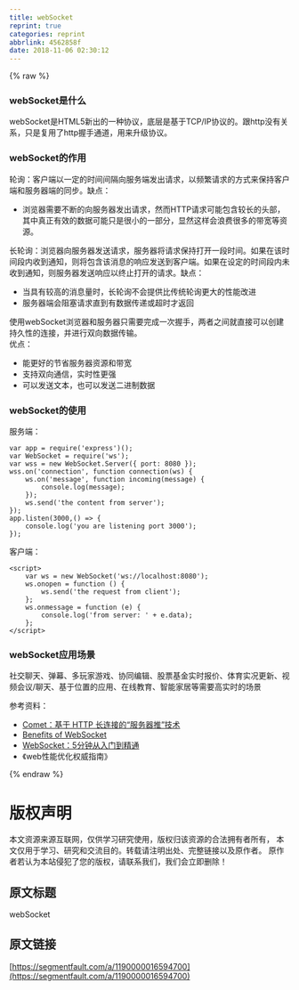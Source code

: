 ```yaml
---
title: webSocket
reprint: true
categories: reprint
abbrlink: 4562858f
date: 2018-11-06 02:30:12
---
```


{% raw %}
<h3 id="articleHeader0">webSocket&#x662F;&#x4EC0;&#x4E48;</h3><p>webSocket&#x662F;HTML5&#x65B0;&#x51FA;&#x7684;&#x4E00;&#x79CD;&#x534F;&#x8BAE;&#xFF0C;&#x5E95;&#x5C42;&#x662F;&#x57FA;&#x4E8E;TCP/IP&#x534F;&#x8BAE;&#x7684;&#x3002;&#x8DDF;http&#x6CA1;&#x6709;&#x5173;&#x7CFB;&#xFF0C;&#x53EA;&#x662F;&#x590D;&#x7528;&#x4E86;http&#x63E1;&#x624B;&#x901A;&#x9053;&#xFF0C;&#x7528;&#x6765;&#x5347;&#x7EA7;&#x534F;&#x8BAE;&#x3002;</p><h3 id="articleHeader1">webSocket&#x7684;&#x4F5C;&#x7528;</h3><p>&#x8F6E;&#x8BE2;&#xFF1A;&#x5BA2;&#x6237;&#x7AEF;&#x4EE5;&#x4E00;&#x5B9A;&#x7684;&#x65F6;&#x95F4;&#x95F4;&#x9694;&#x5411;&#x670D;&#x52A1;&#x7AEF;&#x53D1;&#x51FA;&#x8BF7;&#x6C42;&#xFF0C;&#x4EE5;&#x9891;&#x7E41;&#x8BF7;&#x6C42;&#x7684;&#x65B9;&#x5F0F;&#x6765;&#x4FDD;&#x6301;&#x5BA2;&#x6237;&#x7AEF;&#x548C;&#x670D;&#x52A1;&#x5668;&#x7AEF;&#x7684;&#x540C;&#x6B65;&#x3002;&#x7F3A;&#x70B9;&#xFF1A;</p><ul><li>&#x6D4F;&#x89C8;&#x5668;&#x9700;&#x8981;&#x4E0D;&#x65AD;&#x7684;&#x5411;&#x670D;&#x52A1;&#x5668;&#x53D1;&#x51FA;&#x8BF7;&#x6C42;&#xFF0C;&#x7136;&#x800C;HTTP&#x8BF7;&#x6C42;&#x53EF;&#x80FD;&#x5305;&#x542B;&#x8F83;&#x957F;&#x7684;&#x5934;&#x90E8;&#xFF0C;&#x5176;&#x4E2D;&#x771F;&#x6B63;&#x6709;&#x6548;&#x7684;&#x6570;&#x636E;&#x53EF;&#x80FD;&#x53EA;&#x662F;&#x5F88;&#x5C0F;&#x7684;&#x4E00;&#x90E8;&#x5206;&#xFF0C;&#x663E;&#x7136;&#x8FD9;&#x6837;&#x4F1A;&#x6D6A;&#x8D39;&#x5F88;&#x591A;&#x7684;&#x5E26;&#x5BBD;&#x7B49;&#x8D44;&#x6E90;&#x3002;</li></ul><p>&#x957F;&#x8F6E;&#x8BE2;&#xFF1A;&#x6D4F;&#x89C8;&#x5668;&#x5411;&#x670D;&#x52A1;&#x5668;&#x53D1;&#x9001;&#x8BF7;&#x6C42;&#xFF0C;&#x670D;&#x52A1;&#x5668;&#x5C06;&#x8BF7;&#x6C42;&#x4FDD;&#x6301;&#x6253;&#x5F00;&#x4E00;&#x6BB5;&#x65F6;&#x95F4;&#x3002;&#x5982;&#x679C;&#x5728;&#x8BE5;&#x65F6;&#x95F4;&#x6BB5;&#x5185;&#x6536;&#x5230;&#x901A;&#x77E5;&#xFF0C;&#x5219;&#x5C06;&#x5305;&#x542B;&#x8BE5;&#x6D88;&#x606F;&#x7684;&#x54CD;&#x5E94;&#x53D1;&#x9001;&#x5230;&#x5BA2;&#x6237;&#x7AEF;&#x3002;&#x5982;&#x679C;&#x5728;&#x8BBE;&#x5B9A;&#x7684;&#x65F6;&#x95F4;&#x6BB5;&#x5185;&#x672A;&#x6536;&#x5230;&#x901A;&#x77E5;&#xFF0C;&#x5219;&#x670D;&#x52A1;&#x5668;&#x53D1;&#x9001;&#x54CD;&#x5E94;&#x4EE5;&#x7EC8;&#x6B62;&#x6253;&#x5F00;&#x7684;&#x8BF7;&#x6C42;&#x3002;&#x7F3A;&#x70B9;&#xFF1A;</p><ul><li>&#x5F53;&#x5177;&#x6709;&#x8F83;&#x9AD8;&#x7684;&#x6D88;&#x606F;&#x91CF;&#x65F6;&#xFF0C;&#x957F;&#x8F6E;&#x8BE2;&#x4E0D;&#x4F1A;&#x63D0;&#x4F9B;&#x6BD4;&#x4F20;&#x7EDF;&#x8F6E;&#x8BE2;&#x66F4;&#x5927;&#x7684;&#x6027;&#x80FD;&#x6539;&#x8FDB;</li><li>&#x670D;&#x52A1;&#x5668;&#x7AEF;&#x4F1A;&#x963B;&#x585E;&#x8BF7;&#x6C42;&#x76F4;&#x5230;&#x6709;&#x6570;&#x636E;&#x4F20;&#x9012;&#x6216;&#x8D85;&#x65F6;&#x624D;&#x8FD4;&#x56DE;</li></ul><p>&#x4F7F;&#x7528;webSocket&#x6D4F;&#x89C8;&#x5668;&#x548C;&#x670D;&#x52A1;&#x5668;&#x53EA;&#x9700;&#x8981;&#x5B8C;&#x6210;&#x4E00;&#x6B21;&#x63E1;&#x624B;&#xFF0C;&#x4E24;&#x8005;&#x4E4B;&#x95F4;&#x5C31;&#x76F4;&#x63A5;&#x53EF;&#x4EE5;&#x521B;&#x5EFA;&#x6301;&#x4E45;&#x6027;&#x7684;&#x8FDE;&#x63A5;&#xFF0C;&#x5E76;&#x8FDB;&#x884C;&#x53CC;&#x5411;&#x6570;&#x636E;&#x4F20;&#x8F93;&#x3002;<br>&#x4F18;&#x70B9;&#xFF1A;</p><ul><li>&#x80FD;&#x66F4;&#x597D;&#x7684;&#x8282;&#x7701;&#x670D;&#x52A1;&#x5668;&#x8D44;&#x6E90;&#x548C;&#x5E26;&#x5BBD;</li><li>&#x652F;&#x6301;&#x53CC;&#x5411;&#x901A;&#x4FE1;&#xFF0C;&#x5B9E;&#x65F6;&#x6027;&#x66F4;&#x5F3A;</li><li>&#x53EF;&#x4EE5;&#x53D1;&#x9001;&#x6587;&#x672C;&#xFF0C;&#x4E5F;&#x53EF;&#x4EE5;&#x53D1;&#x9001;&#x4E8C;&#x8FDB;&#x5236;&#x6570;&#x636E;</li></ul><h3 id="articleHeader2">webSocket&#x7684;&#x4F7F;&#x7528;</h3><p>&#x670D;&#x52A1;&#x7AEF;&#xFF1A;</p><div class="widget-codetool" style="display:none"><div class="widget-codetool--inner"><span class="selectCode code-tool" data-toggle="tooltip" data-placement="top" title="" data-original-title="&#x5168;&#x9009;"></span> <span type="button" class="copyCode code-tool" data-toggle="tooltip" data-placement="top" data-clipboard-text="var app = require(&apos;express&apos;)();
var WebSocket = require(&apos;ws&apos;);
var wss = new WebSocket.Server({ port: 8080 });
wss.on(&apos;connection&apos;, function connection(ws) {
    ws.on(&apos;message&apos;, function incoming(message) {
        console.log(message);
    });
    ws.send(&apos;the content from server&apos;);
});
app.listen(3000,() =&gt; {
    console.log(&apos;you are listening port 3000&apos;);
});" title="" data-original-title="&#x590D;&#x5236;"></span> <span type="button" class="saveToNote code-tool" data-toggle="tooltip" data-placement="top" title="" data-original-title="&#x653E;&#x8FDB;&#x7B14;&#x8BB0;"></span></div></div><pre class="hljs javascript"><code><span class="hljs-keyword">var</span> app = <span class="hljs-built_in">require</span>(<span class="hljs-string">&apos;express&apos;</span>)();
<span class="hljs-keyword">var</span> WebSocket = <span class="hljs-built_in">require</span>(<span class="hljs-string">&apos;ws&apos;</span>);
<span class="hljs-keyword">var</span> wss = <span class="hljs-keyword">new</span> WebSocket.Server({ <span class="hljs-attr">port</span>: <span class="hljs-number">8080</span> });
wss.on(<span class="hljs-string">&apos;connection&apos;</span>, <span class="hljs-function"><span class="hljs-keyword">function</span> <span class="hljs-title">connection</span>(<span class="hljs-params">ws</span>) </span>{
    ws.on(<span class="hljs-string">&apos;message&apos;</span>, <span class="hljs-function"><span class="hljs-keyword">function</span> <span class="hljs-title">incoming</span>(<span class="hljs-params">message</span>) </span>{
        <span class="hljs-built_in">console</span>.log(message);
    });
    ws.send(<span class="hljs-string">&apos;the content from server&apos;</span>);
});
app.listen(<span class="hljs-number">3000</span>,() =&gt; {
    <span class="hljs-built_in">console</span>.log(<span class="hljs-string">&apos;you are listening port 3000&apos;</span>);
});</code></pre><p>&#x5BA2;&#x6237;&#x7AEF;&#xFF1A;</p><div class="widget-codetool" style="display:none"><div class="widget-codetool--inner"><span class="selectCode code-tool" data-toggle="tooltip" data-placement="top" title="" data-original-title="&#x5168;&#x9009;"></span> <span type="button" class="copyCode code-tool" data-toggle="tooltip" data-placement="top" data-clipboard-text="&lt;script&gt;
    var ws = new WebSocket(&apos;ws://localhost:8080&apos;);
    ws.onopen = function () {
        ws.send(&apos;the request from client&apos;);
    };
    ws.onmessage = function (e) {
        console.log(&apos;from server: &apos; + e.data);
    };
&lt;/script&gt;" title="" data-original-title="&#x590D;&#x5236;"></span> <span type="button" class="saveToNote code-tool" data-toggle="tooltip" data-placement="top" title="" data-original-title="&#x653E;&#x8FDB;&#x7B14;&#x8BB0;"></span></div></div><pre class="hljs xml"><code><span class="hljs-tag">&lt;<span class="hljs-name">script</span>&gt;</span><span class="javascript">
    <span class="hljs-keyword">var</span> ws = <span class="hljs-keyword">new</span> WebSocket(<span class="hljs-string">&apos;ws://localhost:8080&apos;</span>);
    ws.onopen = <span class="hljs-function"><span class="hljs-keyword">function</span> (<span class="hljs-params"></span>) </span>{
        ws.send(<span class="hljs-string">&apos;the request from client&apos;</span>);
    };
    ws.onmessage = <span class="hljs-function"><span class="hljs-keyword">function</span> (<span class="hljs-params">e</span>) </span>{
        <span class="hljs-built_in">console</span>.log(<span class="hljs-string">&apos;from server: &apos;</span> + e.data);
    };
</span><span class="hljs-tag">&lt;/<span class="hljs-name">script</span>&gt;</span></code></pre><h3 id="articleHeader3">webSocket&#x5E94;&#x7528;&#x573A;&#x666F;</h3><p>&#x793E;&#x4EA4;&#x804A;&#x5929;&#x3001;&#x5F39;&#x5E55;&#x3001;&#x591A;&#x73A9;&#x5BB6;&#x6E38;&#x620F;&#x3001;&#x534F;&#x540C;&#x7F16;&#x8F91;&#x3001;&#x80A1;&#x7968;&#x57FA;&#x91D1;&#x5B9E;&#x65F6;&#x62A5;&#x4EF7;&#x3001;&#x4F53;&#x80B2;&#x5B9E;&#x51B5;&#x66F4;&#x65B0;&#x3001;&#x89C6;&#x9891;&#x4F1A;&#x8BAE;/&#x804A;&#x5929;&#x3001;&#x57FA;&#x4E8E;&#x4F4D;&#x7F6E;&#x7684;&#x5E94;&#x7528;&#x3001;&#x5728;&#x7EBF;&#x6559;&#x80B2;&#x3001;&#x667A;&#x80FD;&#x5BB6;&#x5C45;&#x7B49;&#x9700;&#x8981;&#x9AD8;&#x5B9E;&#x65F6;&#x7684;&#x573A;&#x666F;</p><p>&#x53C2;&#x8003;&#x8D44;&#x6599;&#xFF1A;</p><ul><li><a href="https://www.ibm.com/developerworks/cn/web/wa-lo-comet/" rel="nofollow noreferrer" target="_blank">Comet&#xFF1A;&#x57FA;&#x4E8E; HTTP &#x957F;&#x8FDE;&#x63A5;&#x7684;&#x201C;&#x670D;&#x52A1;&#x5668;&#x63A8;&#x201D;&#x6280;&#x672F;</a></li><li><a href="http://www.websocket.org/quantum.html" rel="nofollow noreferrer" target="_blank">Benefits of WebSocket</a></li><li><a href="https://juejin.im/post/5a4e6a43f265da3e303c4787" rel="nofollow noreferrer" target="_blank">WebSocket&#xFF1A;5&#x5206;&#x949F;&#x4ECE;&#x5165;&#x95E8;&#x5230;&#x7CBE;&#x901A;</a></li><li>&#x300A;web&#x6027;&#x80FD;&#x4F18;&#x5316;&#x6743;&#x5A01;&#x6307;&#x5357;&#x300B;</li></ul>
{% endraw %}

# 版权声明
本文资源来源互联网，仅供学习研究使用，版权归该资源的合法拥有者所有，
本文仅用于学习、研究和交流目的。转载请注明出处、完整链接以及原作者。
原作者若认为本站侵犯了您的版权，请联系我们，我们会立即删除！

## 原文标题
webSocket

## 原文链接
[https://segmentfault.com/a/1190000016594700](https://segmentfault.com/a/1190000016594700)


